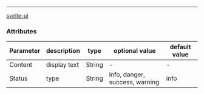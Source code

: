 ---
[svelte-ui](https://github.com/transpiling/svelte-flat-ui/)

### Attributes
| Parameter | description | type | optional value | default value |
| --- | --- | --- | --- | --- |
| Content | display text | String | - | - |
| Status | type | String | info, danger, success, warning | info |